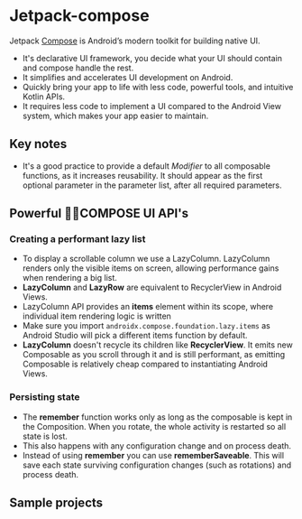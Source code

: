 # Jetpack-compose
Jetpack [Compose](https://developer.android.com/jetpack/compose) is Android’s modern toolkit for building native UI. 
- It's declarative UI framework, you decide what your UI should contain and compose handle the rest.
- It simplifies and accelerates UI development on Android. 
- Quickly bring your app to life with less code, powerful tools, and intuitive Kotlin APIs.
- It requires less code to implement a UI compared to the Android View system, which makes your app easier to maintain.


## Key notes
- It's a good practice to provide a default *Modifier* to all composable functions, as it increases reusability. It should appear as the first optional parameter in the parameter list, after all required parameters.


## Powerful 👨‍⚖️COMPOSE UI API's

###  Creating a performant lazy list
- To display a scrollable column we use a LazyColumn. LazyColumn renders only the visible items on screen, allowing performance gains when rendering a big list.
- **LazyColumn** and **LazyRow** are equivalent to RecyclerView in Android Views.
- LazyColumn API provides an **items** element within its scope, where individual item rendering logic is written
- Make sure you import `androidx.compose.foundation.lazy.items`
  as Android Studio will pick a different items function by default.
- **LazyColumn** doesn't recycle its children like **RecyclerView**. It emits new Composable as you scroll through it and is still performant, 
  as emitting Composable is relatively cheap compared to instantiating Android Views.
  
###  Persisting state
- The **remember** function works only as long as the composable is kept in the Composition. When you rotate, the whole activity is restarted so all state is lost. 
- This also happens with any configuration change and on process death.
- Instead of using **remember** you can use **rememberSaveable**. This will save each state surviving configuration changes (such as rotations) and process death.

## Sample projects
